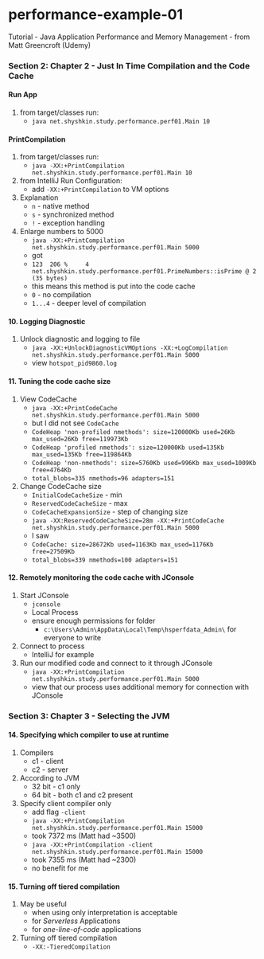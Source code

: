 # performance-example-01
Tutorial - Java Application Performance and Memory Management - from Matt Greencroft (Udemy)

###  Section 2: Chapter 2 - Just In Time Compilation and the Code Cache

####  Run App

1. from target/classes run:
   - `java net.shyshkin.study.performance.perf01.Main 10`

####  PrintCompilation

1. from target/classes run:
   -  `java -XX:+PrintCompilation net.shyshkin.study.performance.perf01.Main 10`
2. from IntelliJ Run Configuration:
   - add `-XX:+PrintCompilation` to VM options
3. Explanation
   - `n` - native method
   - `s` - synchronized method
   - `!` - exception handling
4. Enlarge numbers to 5000
   - `java -XX:+PrintCompilation net.shyshkin.study.performance.perf01.Main 5000`
   - got
   - `123  206 %     4       net.shyshkin.study.performance.perf01.PrimeNumbers::isPrime @ 2 (35 bytes)`
   - this means this method is put into the code cache
   - `0` - no compilation
   - `1...4` - deeper level of compilation

####  10. Logging Diagnostic

1. Unlock diagnostic and logging to file
   - `java -XX:+UnlockDiagnosticVMOptions -XX:+LogCompilation net.shyshkin.study.performance.perf01.Main 5000`
   - view `hotspot_pid9860.log`

####  11. Tuning the code cache size

1. View CodeCache
   - `java -XX:+PrintCodeCache net.shyshkin.study.performance.perf01.Main 5000`
   - but I did not see `CodeCache` 
   - `CodeHeap 'non-profiled nmethods': size=120000Kb used=26Kb max_used=26Kb free=119973Kb`
   - `CodeHeap 'profiled nmethods': size=120000Kb used=135Kb max_used=135Kb free=119864Kb`
   - `CodeHeap 'non-nmethods': size=5760Kb used=996Kb max_used=1009Kb free=4764Kb`
   - `total_blobs=335 nmethods=96 adapters=151`
2. Change CodeCache size
   - `InitialCodeCacheSize` - min
   - `ReservedCodeCacheSize` - max
   - `CodeCacheExpansionSize` - step of changing size
   - `java -XX:ReservedCodeCacheSize=28m -XX:+PrintCodeCache net.shyshkin.study.performance.perf01.Main 5000`
   - I saw
   - `CodeCache: size=28672Kb used=1163Kb max_used=1176Kb free=27509Kb`
   - `total_blobs=339 nmethods=100 adapters=151`
     
####  12. Remotely monitoring the code cache with JConsole

1. Start JConsole
   - `jconsole`
   - Local Process
   - ensure enough permissions for folder
     - `c:\Users\Admin\AppData\Local\Temp\hsperfdata_Admin\` for everyone to write
2. Connect to process
   - IntelliJ for example
3. Run our modified code and connect to it through JConsole
   - `java -XX:+PrintCompilation net.shyshkin.study.performance.perf01.Main 5000`
   - view that our process uses additional memory for connection with JConsole 

###  Section 3: Chapter 3 - Selecting the JVM

#### 14. Specifying which compiler to use at runtime

1. Compilers
   - c1 - client
   - c2 - server
2. According to JVM
   - 32 bit - c1 only
   - 64 bit - both c1 and c2 present
3. Specify client compiler only
   - add flag `-client`
   - `java -XX:+PrintCompilation  net.shyshkin.study.performance.perf01.Main 15000`
   - took 7372 ms (Matt had ~3500)
   - `java -XX:+PrintCompilation -client net.shyshkin.study.performance.perf01.Main 15000`
   - took 7355 ms (Matt had ~2300)
   - no benefit for me

#### 15. Turning off tiered compilation

1. May be useful
   - when using only interpretation is acceptable
   - for *Serverless* Applications
   - for *one-line-of-code* applications
2. Turning off tiered compilation
   - `-XX:-TieredCompilation`








